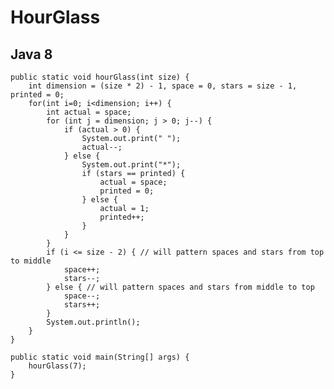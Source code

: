 # HourGlass
## Java 8



    public static void hourGlass(int size) {
        int dimension = (size * 2) - 1, space = 0, stars = size - 1, printed = 0;
        for(int i=0; i<dimension; i++) {
            int actual = space;
            for (int j = dimension; j > 0; j--) {
                if (actual > 0) {
                    System.out.print(" ");
                    actual--;
                } else {
                    System.out.print("*");
                    if (stars == printed) {
                        actual = space;
                        printed = 0;
                    } else {
                        actual = 1;
                        printed++;
                    }
                }
            }
            if (i <= size - 2) { // will pattern spaces and stars from top to middle
                space++;
                stars--;
            } else { // will pattern spaces and stars from middle to top
                space--;
                stars++;
            }
            System.out.println();
        }
    }

    public static void main(String[] args) {
        hourGlass(7);
    }
